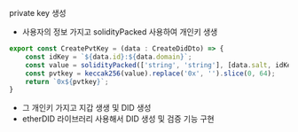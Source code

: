 



private key 생성

- 사용자의 정보 가지고 solidityPacked 사용하여 개인키 생생

```js
export const CreatePvtKey = (data : CreateDidDto) => {
    const idKey = `${data.id}:${data.domain}`;  
    const value = solidityPacked(['string', 'string'], [data.salt, idKey ]);
    const pvtkey = keccak256(value).replace('0x', '').slice(0, 64);
    return `0x${pvtkey}`;
}
```

- 그 개인키 가지고 지갑 생생 및 DID 생성 
- etherDID 라이브러리 사용해서 DID 생성 및 검증 기능 구현

